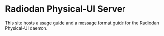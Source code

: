 # Radiodan Physical-UI Server

This site hosts a [usage guide](usage.md) and a [message format
guide](message-format.md) for the Radiodan Physical-UI daemon.

